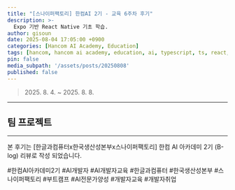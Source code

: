 ```yaml
---
title: "[스나이퍼팩토리] 한컴AI 2기 - 교육 6주차 후기"
description: >-
  Expo 기반 React Native 기초 학습.
author: gisoun
date: 2025-08-04 17:05:00 +0900
categories: [Hancom AI Academy, Education]
tags: [hancom, hancom ai academy, education, ai, typescript, ts, react, react-native, rn]
pin: false
media_subpath: '/assets/posts/20250808'
published: false
---
```


> 2025\. 8\. 4\. ~ 2025\. 8\. 8\.

---

## 팀 프로젝트

---

본 후기는 [한글과컴퓨터x한국생산성본부x스나이퍼팩토리] 한컴 AI 아카데미 2기 (B-log) 리뷰로 작성 되었습니다.

#한컴AI아카데미2기 #AI개발자 #AI개발자교육 #한글과컴퓨터 #한국생산성본부 #스나이퍼팩토리 #부트캠프 #AI전문가양성 #개발자교육 #개발자취업
